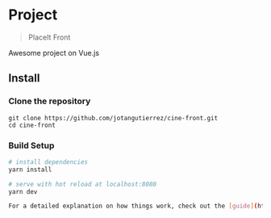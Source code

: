 # Project

> PlaceIt Front

Awesome project on Vue.js

## Install

### Clone the repository

```shell
git clone https://github.com/jotangutierrez/cine-front.git
cd cine-front
```

### Build Setup

``` bash
# install dependencies
yarn install

# serve with hot reload at localhost:8080
yarn dev

For a detailed explanation on how things work, check out the [guide](http://vuejs-templates.github.io/webpack/) and [docs for vue-loader](http://vuejs.github.io/vue-loader).

